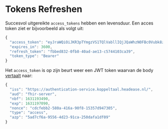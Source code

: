# Tokens Refreshen

Succesvol uitgereikte  `access_tokens` hebben een levensduur. Een acces token ziet er bijvoorbeeld als volgt uit:

```javascript
{
  "access_token": "eyJraWQiOiJKR3pTYmgzVS1TQlVabllIQjJQaWhzN0FBc0Vubk8zelpqUS1RSjFTN0tzIiwiYWxnIjoiUlM1MTIiLCJ0eXAiOiJKV1QifQ.eyJpc3MiOiJodHRwczovL2F1dGhlbnRpY2F0aW9uLXNlcnZpY2Uua29wcGVsdGFhbC5oZWFkZWFzZS5ubC8iLCJhdWQiOiJmaGlyLXNlcnZlciIsIm5iZiI6MTYzMTE5MzQ5MCwiZXhwIjoxNjMxMTk3MDkwLCJub25jZSI6ImNkY2ZlYmIyLTU4MGEtNDE2YS05MGY4LTE1MzU3ZDk0NzMwNSIsInR5cGUiOiJhY2Nlc3MiLCJhenAiOiI1YWQ3Y2Y2YS05NTU2LTRkMjMtOTFjYS0yNTBkYWZhMWRmMDkifQ.n4w_WLae5We9Vqzq3AuJuGOdBnrMa6NrXVWErplkcw7ruOnEwXW5Py98GNeQB22O7aNsLhTueUBKJ_REq7zzV6PhTg0JZpnwAjo2y5k6o8OK5kKl2SoiIwPCzQz91dVFCC5VqGU7fl5EE_90_9iPZV6Yukha_Yu9f7zSn5kgkjFucw7qPSaPlhyK0fCpK70LNvXcU3is05CeWx4Hf5bA8iCD0-VVqkEzIVz-Pt2YkfG7xa3dWM3SNih3nPH6BnypQIUPAD1vm7vL1yi3csC93W25-q4eD3oXAzdWi_pWsStGg6Pda7jZTIPh63GnEm8MbI_oFBPbCSYMxSslt4Hxsw",
  "expires_in": 3600,
  "refresh_token": "fbbed832-0fb8-40ad-ae13-c5744103ca39",
  "token_type": "Bearer"
}
```

Het `access_token` is op zijn beurt weer een JWT token waarvan de body [vertaalt](https://jwt.io/?token=eyJraWQiOiJKR3pTYmgzVS1TQlVabllIQjJQaWhzN0FBc0Vubk8zelpqUS1RSjFTN0tzIiwiYWxnIjoiUlM1MTIiLCJ0eXAiOiJKV1QifQ.eyJpc3MiOiJodHRwczovL2F1dGhlbnRpY2F0aW9uLXNlcnZpY2Uua29wcGVsdGFhbC5oZWFkZWFzZS5ubC8iLCJhdWQiOiJmaGlyLXNlcnZlciIsIm5iZiI6MTYzMTE5MzQ5MCwiZXhwIjoxNjMxMTk3MDkwLCJub25jZSI6ImNkY2ZlYmIyLTU4MGEtNDE2YS05MGY4LTE1MzU3ZDk0NzMwNSIsInR5cGUiOiJhY2Nlc3MiLCJhenAiOiI1YWQ3Y2Y2YS05NTU2LTRkMjMtOTFjYS0yNTBkYWZhMWRmMDkifQ.n4w_WLae5We9Vqzq3AuJuGOdBnrMa6NrXVWErplkcw7ruOnEwXW5Py98GNeQB22O7aNsLhTueUBKJ_REq7zzV6PhTg0JZpnwAjo2y5k6o8OK5kKl2SoiIwPCzQz91dVFCC5VqGU7fl5EE_90_9iPZV6Yukha_Yu9f7zSn5kgkjFucw7qPSaPlhyK0fCpK70LNvXcU3is05CeWx4Hf5bA8iCD0-VVqkEzIVz-Pt2YkfG7xa3dWM3SNih3nPH6BnypQIUPAD1vm7vL1yi3csC93W25-q4eD3oXAzdWi_pWsStGg6Pda7jZTIPh63GnEm8MbI_oFBPbCSYMxSslt4Hxsw) naar:

```javascript
{
  "iss": "https://authentication-service.koppeltaal.headease.nl/",
  "aud": "fhir-server",
  "nbf": 1631193490,
  "exp": 1631197090,
  "nonce": "cdcfebb2-580a-416a-90f8-15357d947305",
  "type": "access",
  "azp": "5ad7cf6a-9556-4d23-91ca-250dafa1df09"
}
```

